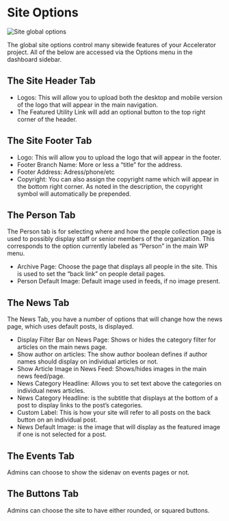 # Site Options

![Site global options](_media/new-u50-global-options.jpg)

The global site options control many sitewide features of your Accelerator project. All of the below are accessed via the Options menu in the dashboard sidebar.

## The Site Header Tab

- Logos: This will allow you to upload both the desktop and mobile version of the logo that will appear in the main navigation.
- The Featured Utility Link will add an optional button to the top right corner of the header.

## The Site Footer Tab

- Logo: This will allow you to upload the logo that will appear in the footer.
- Footer Branch Name: More or less a “title” for the address.
- Footer Address: Adress/phone/etc
- Copyright: You can also assign the copyright name which will appear in the bottom right corner. As noted in the description, the copyright symbol will automatically be prepended.

## The Person Tab
The Person tab is for selecting where and how the people collection page is used to possibly display staff or senior members of the organization. This corresponds to the option currently labeled as “Person” in the main WP menu.

- Archive Page: Choose the page that displays all people in the site. This is used to set the “back link” on people detail pages.
- Person Default Image: Default image used in feeds, if no image present.

## The News Tab
The News Tab, you have a number of options that will change how the news page, which uses default posts, is displayed.

- Display Filter Bar on News Page: Shows or hides the category filter for articles on the main news page.
- Show author on articles: The show author boolean defines if author names should display on individual articles or not.
- Show Article Image in News Feed: Shows/hides images in the main news feed/page.
- News Category Headline: Allows you to set text above the categories on individual news articles.
- News Category Headline: is the subtitle that displays at the bottom of a post to display links to the post’s categories.
- Custom Label: This is how your site will refer to all posts on the back button on an individual post.
- News Default Image: is the image that will display as the featured image if one is not selected for a post.

## The Events Tab

Admins can choose to show the sidenav on events pages or not.

## The Buttons Tab
Admins can choose the site to have either rounded, or squared buttons.